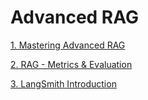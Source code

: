 # Advanced RAG


[1. Mastering Advanced RAG](src/chapter-ix-advanced-rag/Mastering_Advanced_RAG.ipynb)

[2. RAG - Metrics & Evaluation](src/chapter-ix-advanced-rag/RAG_Metrics&Evaluation.ipynb)

[3. LangSmith Introduction](src/chapter-ix-advanced-rag/LangSmith_Introduction.ipynb)
